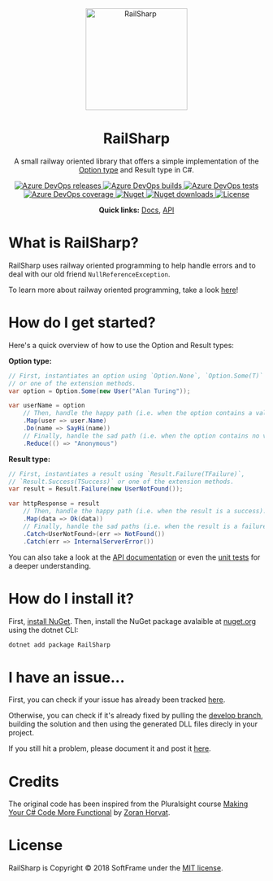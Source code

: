 <link rel="stylesheet" href="https://use.fontawesome.com/releases/v5.8.1/css/all.css">
<link rel="stylesheet" href="assets/styles/homepage.css">
<div class="banner">
    <div class="banner-content">
        <div class="container-fluid">
            <div class="row">
                <div class="banner-img col-md-3 col-md-offset-1" align="center">
                    <img alt="RailSharp" src="https://imgur.com/h5hgvh7.png" height="200px" class="img-responsive">
                </div>
                <div class="banner-txt col-md-7">
                    <h1 align="center">RailSharp</h1>
                    <p align="center">
                        A small railway oriented library that offers a simple implementation of the
                        <a href="http://codinghelmet.com/articles/understanding-the-option-maybe-functional-type">Option type</a>
                        and Result type in C#.
                    </p>
                    <p align="center">
                        <a href="https://dev.azure.com/SoftFrame/RailSharp/_release?definitionId=2&_a=deployments">
                            <img alt="Azure DevOps releases" src="https://img.shields.io/azure-devops/release/softframe/c8394a74-6f1e-441d-8ef1-8a1845f52445/2/5.svg?style=flat-square">
                        </a>
                        <a href="https://dev.azure.com/SoftFrame/RailSharp/_build/latest?definitionId=2&branchName=develop">
                            <img alt="Azure DevOps builds" src="https://img.shields.io/azure-devops/build/softframe/c8394a74-6f1e-441d-8ef1-8a1845f52445/2/develop.svg?style=flat-square">
                        </a>
                        <a href="https://dev.azure.com/SoftFrame/RailSharp/_build/latest?definitionId=2&branchName=develop">
                            <img alt="Azure DevOps tests" src="https://img.shields.io/azure-devops/tests/softframe/railsharp/2/develop.svg?style=flat-square">
                        </a>
                        <a href="https://dev.azure.com/SoftFrame/RailSharp/_build/latest?definitionId=2&branchName=develop">
                            <img alt="Azure DevOps coverage" src="https://img.shields.io/azure-devops/coverage/softframe/railsharp/2/develop.svg?style=flat-square">
                        </a>
                        <a href="https://www.nuget.org/packages/RailSharp">
                            <img alt="Nuget" src="https://img.shields.io/nuget/v/railsharp.svg?style=flat-square">
                        </a>
                        <a href="https://www.nuget.org/packages/RailSharp">
                            <img alt="Nuget downloads" src="https://img.shields.io/nuget/dt/railsharp.svg?style=flat-square">
                        </a>
                        <a href="https://github.com/softframe/railsharp/blob/master/LICENSE">
                            <img alt="License" src="https://img.shields.io/github/license/softframe/railsharp.svg?style=flat-square">
                        </a>
                    </p>
                    <p align="center">
                        <b>Quick links:</b>
                        <!-- <span><a href="https://softframe.github.io/railsharp/articles/getting-started.html">Getting Started</a>,</span> -->
                        <span class="hidden"><a href="https://softframe.github.io/railsharp">Docs</a>,</span>
                        <span><a href="https://softframe.github.io/railsharp/api/RailSharp.html">API</a></span>
                    </p>
                </div>
            </div>
        </div>
    </div>
    <a href="https://github.com/softframe/railsharp" target="_blank" class="banner-btn btn btn-primary"><i></i><span></span></a>
</div>

# What is RailSharp?

RailSharp uses railway oriented programming to help handle errors and to deal with our old friend `NullReferenceException`.

To learn more about railway oriented programming, take a look [here](https://fsharpforfunandprofit.com/rop/)!

# How do I get started?

Here's a quick overview of how to use the Option and Result types:

**Option type:**

```csharp
// First, instantiates an option using `Option.None`, `Option.Some(T)` 
// or one of the extension methods.
var option = Option.Some(new User("Alan Turing"));

var userName = option
    // Then, handle the happy path (i.e. when the option contains a value).
    .Map(user => user.Name)
    .Do(name => SayHi(name))
    // Finally, handle the sad path (i.e. when the option contains no value).
    .Reduce(() => "Anonymous")
```

**Result type:**

```csharp
// First, instantiates a result using `Result.Failure(TFailure)`,
// `Result.Success(TSuccess)` or one of the extension methods.
var result = Result.Failure(new UserNotFound());

var httpResponse = result
    // Then, handle the happy path (i.e. when the result is a success).
    .Map(data => Ok(data))
    // Finally, handle the sad paths (i.e. when the result is a failure).
    .Catch<UserNotFound>(err => NotFound())
    .Catch(err => InternalServerError())
```

You can also take a look at the [API documentation][api-doc-url] or even the [unit tests][unit-tests-url] for a deeper understanding.

# How do I install it?

First, [install NuGet][nuget-install-url].  Then, install the NuGet package avalaible at [nuget.org][nuget-pkg-url] using the dotnet CLI:

```bash
dotnet add package RailSharp
```

# I have an issue...

First, you can check if your issue has already been tracked [here][issues-url].

Otherwise, you can check if it's already fixed by pulling the [develop branch][develop-branch-url], building the solution and then using the generated DLL files direcly in your project.

If you still hit a problem, please document it and post it [here][new-issue-url].

# Credits

The original code has been inspired from the Pluralsight course [Making Your C# Code More Functional](https://www.pluralsight.com/courses/making-functional-csharp) by [Zoran Horvat](https://www.pluralsight.com/authors/zoran-horvat).

# License

RailSharp is Copyright © 2018 SoftFrame under the [MIT license][license-url].

<!-- Resources: -->
[api-doc-url]: https://softframe.github.io/railsharp/api/RailSharp.html
[develop-branch-url]: https://github.com/softframe/railsharp/tree/develop
[issues-url]: https://github.com/softframe/solidstack/issues
[license-url]: https://github.com/softframe/railsharp/blob/master/LICENSE
[new-issue-url]: https://github.com/softframe/solidstack/issues/new
[nuget-pkg-url]: https://www.nuget.org/packages/RailSharp
[nuget-install-url]: http://docs.nuget.org/docs/start-here/installing-nuget
[unit-tests-url]: https://github.com/softframe/railsharp/tree/develop/src/RailSharp.Tests